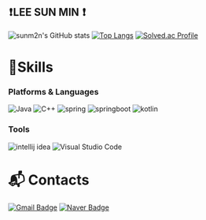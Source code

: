 ##  ❗ LEE SUN MIN  ❗ 

![sunm2n's GitHub stats](https://github-readme-stats.vercel.app/api?username=sunm2n&show_icons=true&theme=radical)
[![Top Langs](https://github-readme-stats.vercel.app/api/top-langs/?username=sunm2n)](https://github.com/anuraghazra/github-readme-stats)
[![Solved.ac Profile](http://mazassumnida.wtf/api/v2/generate_badge?boj=sunmin8410)](https://solved.ac/sunmin8410/)

# 💪Skills
### Platforms & Languages
  ![Java](https://img.shields.io/badge/Java-007396.svg?&style=for-the-badge&logo=Java&logoColor=white)
  ![C++](https://img.shields.io/badge/C%2B%2B-00599C?style=for-the-badge&logo=c%2B%2B&logoColor=white)
  ![spring](https://img.shields.io/badge/spring-6DB33F.svg?&style=for-the-badge&logo=spring&logoColor=black)
  ![springboot](https://img.shields.io/badge/spring%20boot-6DB33F.svg?&style=for-the-badge&logo=spring%20boot&logoColor=black)
    ![kotlin](https://img.shields.io/badge/kotlin-7F52FF.svg?&style=for-the-badge&logo=kotlin&logoColor=black)
  

  ### Tools
  ![intellij idea](https://img.shields.io/badge/intellij%20idea-000000.svg?&style=for-the-badge&logo=intellij%20idea&logoColor=white)
  ![Visual Studio Code](https://img.shields.io/badge/Visual%20Studio%20Code-007ACC.svg?&style=for-the-badge&logo=Visual%20Studio%20Code&logoColor=white)

# :mailbox_with_mail: Contacts
[![Gmail Badge](https://img.shields.io/badge/Gmail-d14836?style=flat-square&logo=Gmail&logoColor=white&link=mailto:kimsh1691@mju.ac.kr)](mailto:kimsh1691mju.ac.kr)
[![Naver Badge](https://img.shields.io/badge/Naver-03C75A?style=flat-square&logo=Naver&logoColor=white&link=mailto:sunmin8410@naver.com)](mailto:sunmin8410@naver.com)


